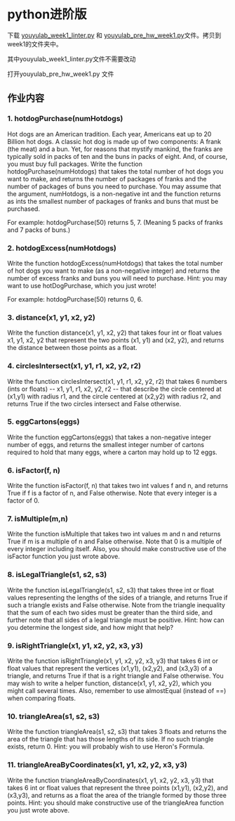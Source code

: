 # python进阶版

下载 [youyulab\_week1\_linter.py](http://ossp.pengjunjie.com/youyulab_week1_linter.py) 和 [youyulab\_pre\_hw\_week1.py](http://ossp.pengjunjie.com/youyulab_pre_hw_week1.py)文件。拷贝到week1的文件夹中。

其中youyulab\_week1\_linter.py文件不需要改动

打开youyulab\_pre\_hw\_week1.py 文件

## 作业内容

### 1. hotdogPurchase\(numHotdogs\)

Hot dogs are an American tradition. Each year, Americans eat up to 20 Billion hot dogs. A classic hot dog is made up of two components: A frank \(the meat\) and a bun. Yet, for reasons that mystify mankind, the franks are typically sold in packs of ten and the buns in packs of eight. And, of course, you must buy full packages. Write the function hotdogPurchase\(numHotdogs\) that takes the total number of hot dogs you want to make, and returns the number of packages of franks and the number of packages of buns you need to purchase. You may assume that the argument, numHotdogs, is a non-negative int and the function returns as ints the smallest number of packages of franks and buns that must be purchased.

For example: hotdogPurchase\(50\) returns 5, 7. \(Meaning 5 packs of franks and 7 packs of buns.\)

### 2. hotdogExcess\(numHotdogs\)

Write the function hotdogExcess\(numHotdogs\) that takes the total number of hot dogs you want to make \(as a non-negative integer\) and returns the number of excess franks and buns you will need to purchase. Hint: you may want to use hotDogPurchase, which you just wrote!

For example: hotdogPurchase\(50\) returns 0, 6.

### 3. distance\(x1, y1, x2, y2\)

Write the function distance\(x1, y1, x2, y2\) that takes four int or float values x1, y1, x2, y2 that represent the two points \(x1, y1\) and \(x2, y2\), and returns the distance between those points as a float.

### 4. circlesIntersect\(x1, y1, r1, x2, y2, r2\)

Write the function circlesIntersect\(x1, y1, r1, x2, y2, r2\) that takes 6 numbers \(ints or floats\) -- x1, y1, r1, x2, y2, r2 -- that describe the circle centered at \(x1,y1\) with radius r1, and the circle centered at \(x2,y2\) with radius r2, and returns True if the two circles intersect and False otherwise.

### 5. eggCartons\(eggs\)

Write the function eggCartons\(eggs\) that takes a non-negative integer number of eggs, and returns the smallest integer number of cartons required to hold that many eggs, where a carton may hold up to 12 eggs.

### 6. isFactor\(f, n\)

Write the function isFactor\(f, n\) that takes two int values f and n, and returns True if f is a factor of n, and False otherwise. Note that every integer is a factor of 0.

### 7. isMultiple\(m,n\)

Write the function isMultiple that takes two int values m and n and returns True if m is a multiple of n and False otherwise. Note that 0 is a multiple of every integer including itself. Also, you should make constructive use of the isFactor function you just wrote above.

### 8. isLegalTriangle\(s1, s2, s3\)

Write the function isLegalTriangle\(s1, s2, s3\) that takes three int or float values representing the lengths of the sides of a triangle, and returns True if such a triangle exists and False otherwise. Note from the triangle inequality that the sum of each two sides must be greater than the third side, and further note that all sides of a legal triangle must be positive. Hint: how can you determine the longest side, and how might that help?

### 9. isRightTriangle\(x1, y1, x2, y2, x3, y3\)

Write the function isRightTriangle\(x1, y1, x2, y2, x3, y3\) that takes 6 int or float values that represent the vertices \(x1,y1\), \(x2,y2\), and \(x3,y3\) of a triangle, and returns True if that is a right triangle and False otherwise. You may wish to write a helper function, distance\(x1, y1, x2, y2\), which you might call several times. Also, remember to use almostEqual \(instead of ==\) when comparing floats.

### 10. triangleArea\(s1, s2, s3\)

Write the function triangleArea\(s1, s2, s3\) that takes 3 floats and returns the area of the triangle that has those lengths of its side. If no such triangle exists, return 0. Hint: you will probably wish to use Heron's Formula.

### 11. triangleAreaByCoordinates\(x1, y1, x2, y2, x3, y3\)

Write the function triangleAreaByCoordinates\(x1, y1, x2, y2, x3, y3\) that takes 6 int or float values that represent the three points \(x1,y1\), \(x2,y2\), and \(x3,y3\), and returns as a float the area of the triangle formed by those three points. Hint: you should make constructive use of the triangleArea function you just wrote above.

